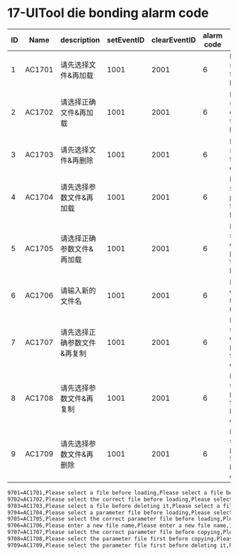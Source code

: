 # 17-UITool die bonding alarm code

| ID   | Name   | description                                           | setEventID | clearEventID | alarm code | Text                                              |
| ---- | ------ | ----------------------------------------------------- | ---------- | ------------ | ---------- | ------------------------------------------------- |
| 1    | AC1701 | 请先选择文件&再加载                                | 1001       | 2001         | 6          | Please select a file before loading               |
| 2    | AC1702 | 请选择正确文件&再加载                              | 1001       | 2001         | 6          | Please select the correct file before loading     |
| 3    | AC1703 | 请先选择文件&再删除                                | 1001       | 2001         | 6          | Please select a file before deleting it           |
| 4    | AC1704 | 请先选择参数文件&再加载                            | 1001       | 2001         | 6          | Please select a parameter file before loading     |
| 5    | AC1705 | 请选择正确参数文件&再加载                          | 1001       | 2001         | 6          | Please select the correct parameter file before loading |
| 6    | AC1706 | 请输入新的文件名                                    | 1001       | 2001         | 6          | Please enter a new file name                      |
| 7    | AC1707 | 请先选择正确参数文件&再复制                        | 1001       | 2001         | 6          | Please select the correct parameter file before copying |
| 8    | AC1708 | 请先选择参数文件&再复制                            | 1001       | 2001         | 6          | Please select the parameter file first before copying |
| 9    | AC1709 | 请先选择参数文件&再删除                            | 1001       | 2001         | 6          | Please select the parameter file first before deleting it |


```sh
9701=AC1701,Please select a file before loading,Please select a file before loading,1001,2001,6,
9702=AC1702,Please select the correct file before loading,Please select the correct file before loading,1001,2001,6,
9703=AC1703,Please select a file before deleting it,Please select a file before deleting it,1001,2001,6,
9704=AC1704,Please select a parameter file before loading,Please select a parameter file before loading,1001,2001,6,
9705=AC1705,Please select the correct parameter file before loading,Please select the correct parameter file before loading,1001,2001,6,
9706=AC1706,Please enter a new file name,Please enter a new file name,1001,2001,6,
9707=AC1707,Please select the correct parameter file before copying,Please select the correct parameter file before copying,1001,2001,6,
9708=AC1708,Please select the parameter file first before copying,Please select the parameter file first before copying,1001,2001,6,
9709=AC1709,Please select the parameter file first before deleting it,Please select the parameter file first before deleting it,1001,2001,6,
```

